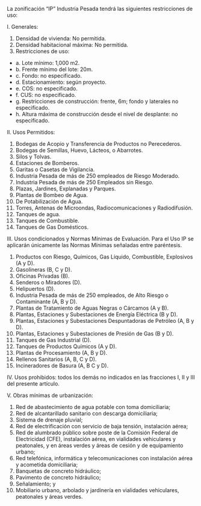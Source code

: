 
La zonificación “IP” Industria Pesada tendrá las siguientes restricciones de uso:

I. Generales:

1. Densidad de vivienda: No permitida.
2. Densidad habitacional máxima: No permitida.
3. Restricciones de uso:

* a. Lote mínimo: 1,000 m2.
* b. Frente mínimo del lote: 20m.
* c. Fondo: no especificado.
* d. Estacionamiento: según proyecto.
* e. COS: no especificado.
* f. CUS: no especificado.
* g. Restricciones de construcción: frente, 6m; fondo y laterales no especificado.
* h. Altura máxima de construcción desde el nivel de desplante: no especificado.

II. Usos Permitidos:

1. Bodegas de Acopio y Transferencia de Productos no Perecederos.
2. Bodegas de Semillas, Huevo, Lácteos, o Abarrotes.
3. Silos y Tolvas.
4. Estaciones de Bomberos.
5. Garitas o Casetas de Vigilancia.
6. Industria Pesada de más de 250 empleados de Riesgo Moderado.
7. Industria Pesada de más de 250 Empleados sin Riesgo.
8. Plazas, Jardines, Explanadas y Parques.
9. Plantas de Bombeo de Agua.
10. De Potabilización de Agua.
11. Torres, Antenas de Microondas, Radiocomunicaciones y Radiodifusión.
12. Tanques de agua.
13. Tanques de Combustible.
14. Tanques de Gas Domésticos.

III. Usos condicionados y Normas Mínimas de Evaluación. Para el Uso IP se aplicarán únicamente las Normas Mínimas señaladas entre paréntesis.

1. Productos con Riesgo, Químicos, Gas Líquido, Combustible, Explosivos (A y D).
2. Gasolineras (B, C y D).
3. Oficinas Privadas (B).
4. Senderos o Miradores (D).
5. Helipuertos (D).
6. Industria Pesada de más de 250 empleados, de Alto Riesgo o Contaminante (A, B y D).
7. Plantas de Tratamiento de Aguas Negras o Cárcamos (A y B).
8. Plantas, Estaciones y Subestaciones de Energía Eléctrica (B y D).
9. Plantas, Estaciones y Subestaciones Despuntadoras de Petróleo (A, B y D).
10. Plantas, Estaciones y Subestaciones de Presión de Gas (B y D).
11. Tanques de Gas Industrial (D).
12. Tanques de Productos Químicos (A y D).
13. Plantas de Procesamiento (A, B y D).
14. Rellenos Sanitarios (A, B, C y D).
15. Incineradores de Basura (A, B C y D).

IV. Usos prohibidos: todos los demás no indicados en las fracciones I, II y III del presente artículo.

V. Obras mínimas de urbanización:

1. Red de abastecimiento de agua potable con toma domiciliaria;
2. Red de alcantarillado sanitario con descarga domiciliaria;
3. Sistema de drenaje pluvial;
4. Red de electrificación con servicio de baja tensión, instalación aérea;
5. Red de alumbrado público sobre poste de la Comisión Federal de Electricidad (CFE), instalación aérea, en vialidades vehiculares y peatonales, y en áreas verdes y áreas de cesión y de equipamiento urbano;
6. Red telefónica, informática y telecomunicaciones con instalación aérea y acometida domiciliaria;
7. Banquetas de concreto hidráulico;
8. Pavimento de concreto hidráulico;
9. Señalamiento; y
10. Mobiliario urbano, arbolado y jardinería en vialidades vehiculares, peatonales y áreas verdes.
